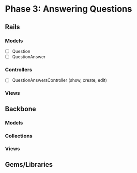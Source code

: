 # Phase 3: Answering Questions

## Rails
### Models
* [ ] Question
* [ ] QuestionAnswer

### Controllers
* [ ] QuestionAnswersController (show, create, edit)

### Views

## Backbone
### Models

### Collections

### Views
<!-- * [ ] BlogForm
* [ ] BlogShow (composite view, contains PostsIndex subview)
* [ ] PostsIndex (composite view, contains PostsIndexItem subviews)
* [ ] PostsIndexItem
* [ ] PostShow -->

## Gems/Libraries
